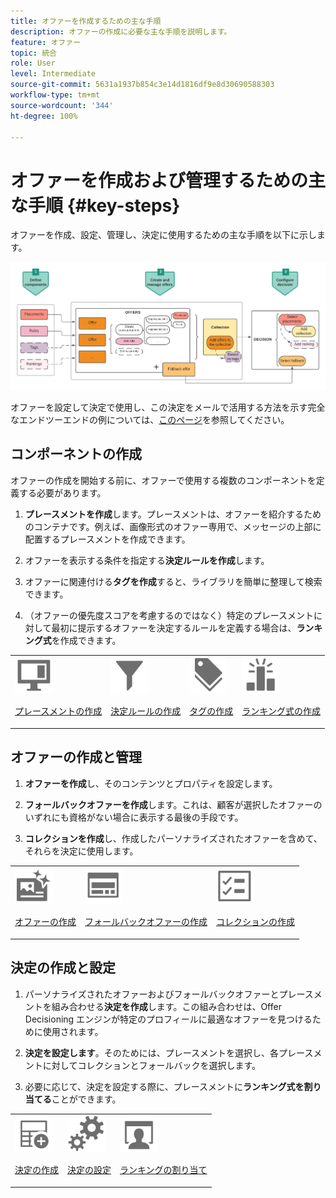 ```yaml
---
title: オファーを作成するための主な手順
description: オファーの作成に必要な主な手順を説明します。
feature: オファー
topic: 統合
role: User
level: Intermediate
source-git-commit: 5631a1937b854c3e14d1816df9e8d30690588303
workflow-type: tm+mt
source-wordcount: '344'
ht-degree: 100%

---
```


# オファーを作成および管理するための主な手順 {#key-steps}

オファーを作成、設定、管理し、決定に使用するための主な手順を以下に示します。

![](../../assets/offer-create-manage-process.png)

オファーを設定して決定で使用し、この決定をメールで活用する方法を示す完全なエンドツーエンドの例については、[このページ](../offers-e2e.md)を参照してください。

## コンポーネントの作成

オファーの作成を開始する前に、オファーで使用する複数のコンポーネントを定義する必要があります。

1. **プレースメントを作成**&#x200B;します。プレースメントは、オファーを紹介するためのコンテナです。例えば、画像形式のオファー専用で、メッセージの上部に配置するプレースメントを作成できます。

1. オファーを表示する条件を指定する&#x200B;**決定ルールを作成**&#x200B;します。

1. オファーに関連付ける&#x200B;**タグを作成**&#x200B;すると、ライブラリを簡単に整理して検索できます。

1. （オファーの優先度スコアを考慮するのではなく）特定のプレースメントに対して最初に提示するオファーを決定するルールを定義する場合は、**ランキング式**&#x200B;を作成できます。

<table>
<tr>
<td><img src="../../assets/do-not-localize/icon-placement.svg" width="60px"><p><a href="../offer-library/creating-placements.md">プレースメントの作成</a></p></td>
<td><img src="../../assets/do-not-localize/icon-rules.svg" width="60px"><p><a href="../offer-library/creating-decision-rules.md">決定ルールの作成</a></p></td>
<td><img src="../../assets/do-not-localize/icon-tags.svg" width="60px"><p><a href="../offer-library/creating-tags.md">タグの作成</a></p></td>
<td><img src="../../assets/do-not-localize/icon-ranking.svg" width="60px"><p><a href="../offer-library/create-ranking-formulas.md">ランキング式の作成</a></p></td>
</table>

## オファーの作成と管理

1. **オファーを作成**&#x200B;し、そのコンテンツとプロパティを設定します。

1. **フォールバックオファーを作成**&#x200B;します。これは、顧客が選択したオファーのいずれにも資格がない場合に表示する最後の手段です。

1. **コレクションを作成**&#x200B;し、作成したパーソナライズされたオファーを含めて、それらを決定に使用します。

<table>
<tr>
<td><img src="../../assets/do-not-localize/icon-offer.svg" width="60px"><p><a href="../offer-library/creating-personalized-offers.md">オファーの作成</a></p></td>
<td><img src="../../assets/do-not-localize/icon-fallback.svg" width="60px"><p><a href="../offer-library/creating-fallback-offers.md">フォールバックオファーの作成</a></p></td>
<td><img src="../../assets/do-not-localize/icon-collection.svg" width="60px"><p><a href="../offer-library/creating-collections.md">コレクションの作成</a></p></td></tr>
</table>

## 決定の作成と設定

1. パーソナライズされたオファーおよびフォールバックオファーとプレースメントを組み合わせる&#x200B;**決定を作成**&#x200B;します。この組み合わせは、Offer Decisioning エンジンが特定のプロフィールに最適なオファーを見つけるために使用されます。

1. **決定を設定します**。そのためには、プレースメントを選択し、各プレースメントに対してコレクションとフォールバックを選択します。

1. 必要に応じて、決定を設定する際に、プレースメントに&#x200B;**ランキング式を割り当てる**&#x200B;ことができます。

<table>
<tr>
<td><img src="../../assets/do-not-localize/icon-decision.svg" width="60px"><p><a href="../offer-activities/create-offer-activities.md">決定の作成</a></p></td>
<td><img src="../../assets/do-not-localize/icon-configure-decision.svg" width="60px"><p><a href="../offer-activities/create-offer-activities.md#add-offers">決定の設定</a></p></td>
<td><img src="../../assets/do-not-localize/icon-assign-ranking.svg" width="60px"><p><a href="../offer-activities/configure-offer-selection.md#assign-ranking-formula">ランキングの割り当て</a></p></td>
</tr>
</table>
